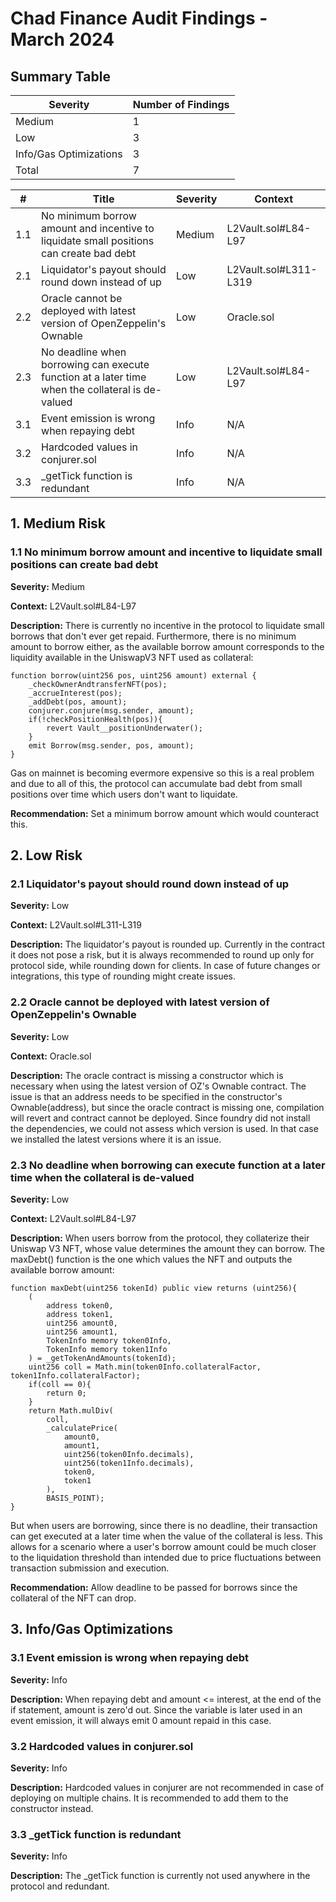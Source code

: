 # Chad Finance Audit Findings - March 2024

## Summary Table

| Severity | Number of Findings |
|----------|---------------------|
| Medium   | 1                   |
| Low      | 3                   |
| Info/Gas Optimizations | 3     |
| Total    | 7                   |

| # | Title | Severity | Context |
|---|-------|----------|---------|
| 1.1 | No minimum borrow amount and incentive to liquidate small positions can create bad debt | Medium | L2Vault.sol#L84-L97 |
| 2.1 | Liquidator's payout should round down instead of up | Low | L2Vault.sol#L311-L319 |
| 2.2 | Oracle cannot be deployed with latest version of OpenZeppelin's Ownable | Low | Oracle.sol |
| 2.3 | No deadline when borrowing can execute function at a later time when the collateral is de-valued | Low | L2Vault.sol#L84-L97 |
| 3.1 | Event emission is wrong when repaying debt | Info | N/A |
| 3.2 | Hardcoded values in conjurer.sol | Info | N/A |
| 3.3 | _getTick function is redundant | Info | N/A |

## 1. Medium Risk

### 1.1 No minimum borrow amount and incentive to liquidate small positions can create bad debt

**Severity:** Medium

**Context:** L2Vault.sol#L84-L97

**Description:**
There is currently no incentive in the protocol to liquidate small borrows that don't ever get repaid. Furthermore, there is no minimum amount to borrow either, as the available borrow amount corresponds to the liquidity available in the UniswapV3 NFT used as collateral:

```solidity
function borrow(uint256 pos, uint256 amount) external {
    _checkOwnerAndtransferNFT(pos);
    _accrueInterest(pos);
    _addDebt(pos, amount);
    conjurer.conjure(msg.sender, amount);
    if(!checkPositionHealth(pos)){
        revert Vault__positionUnderwater();
    }
    emit Borrow(msg.sender, pos, amount);
}
```

Gas on mainnet is becoming evermore expensive so this is a real problem and due to all of this, the protocol can accumulate bad debt from small positions over time which users don't want to liquidate.

**Recommendation:** Set a minimum borrow amount which would counteract this.

## 2. Low Risk

### 2.1 Liquidator's payout should round down instead of up

**Severity:** Low

**Context:** L2Vault.sol#L311-L319

**Description:**
The liquidator's payout is rounded up. Currently in the contract it does not pose a risk, but it is always recommended to round up only for protocol side, while rounding down for clients. In case of future changes or integrations, this type of rounding might create issues.

### 2.2 Oracle cannot be deployed with latest version of OpenZeppelin's Ownable

**Severity:** Low

**Context:** Oracle.sol

**Description:**
The oracle contract is missing a constructor which is necessary when using the latest version of OZ's Ownable contract. The issue is that an address needs to be specified in the constructor's Ownable(address), but since the oracle contract is missing one, compilation will revert and contract cannot be deployed. Since foundry did not install the dependencies, we could not assess which version is used. In that case we installed the latest versions where it is an issue.

### 2.3 No deadline when borrowing can execute function at a later time when the collateral is de-valued

**Severity:** Low

**Context:** L2Vault.sol#L84-L97

**Description:**
When users borrow from the protocol, they collaterize their Uniswap V3 NFT, whose value determines the amount they can borrow. The maxDebt() function is the one which values the NFT and outputs the available borrow amount:

```solidity
function maxDebt(uint256 tokenId) public view returns (uint256){
    (
        address token0,
        address token1,
        uint256 amount0,
        uint256 amount1,
        TokenInfo memory token0Info,
        TokenInfo memory token1Info
    ) = _getTokenAndAmounts(tokenId);
    uint256 coll = Math.min(token0Info.collateralFactor, token1Info.collateralFactor);
    if(coll == 0){
        return 0;
    }
    return Math.mulDiv(
        coll,
        _calculatePrice(
            amount0,
            amount1,
            uint256(token0Info.decimals),
            uint256(token1Info.decimals),
            token0,
            token1
        ),
        BASIS_POINT);
}
```

But when users are borrowing, since there is no deadline, their transaction can get executed at a later time when the value of the collateral is less. This allows for a scenario where a user's borrow amount could be much closer to the liquidation threshold than intended due to price fluctuations between transaction submission and execution.

**Recommendation:** Allow deadline to be passed for borrows since the collateral of the NFT can drop.

## 3. Info/Gas Optimizations

### 3.1 Event emission is wrong when repaying debt

**Severity:** Info

**Description:**
When repaying debt and amount <= interest, at the end of the if statement, amount is zero'd out. Since the variable is later used in an event emission, it will always emit 0 amount repaid in this case.

### 3.2 Hardcoded values in conjurer.sol

**Severity:** Info

**Description:**
Hardcoded values in conjurer are not recommended in case of deploying on multiple chains. It is recommended to add them to the constructor instead.

### 3.3 _getTick function is redundant

**Severity:** Info

**Description:**
The _getTick function is currently not used anywhere in the protocol and redundant.